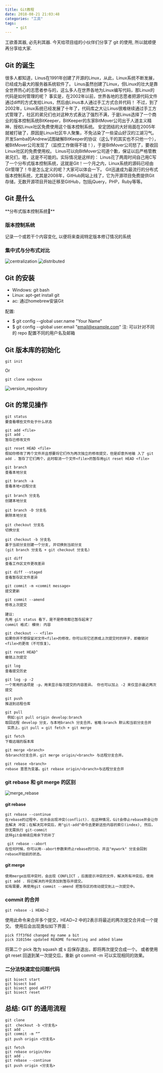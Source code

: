 ```yaml
---
title: Git教程
date: 2018-08-21 21:03:48
categories: "工具"
tags:
     - git
---
```

工欲善其器, 必先利其器.
今天给项目组的小伙伴们分享了 git 的使用, 所以就顺便再分享给大家.

<!-- more -->

## Git 的诞生
很多人都知道，Linus在1991年创建了开源的Linux，从此，Linux系统不断发展，已经成为最大的服务器系统软件了。
Linus虽然创建了Linux，但Linux的壮大是靠全世界热心的志愿者参与的，这么多人在世界各地为Linux编写代码，那Linux的代码是如何管理的呢？
事实是，在2002年以前，世界各地的志愿者把源代码文件通过diff的方式发给Linus，然后由Linus本人通过手工方式合并代码！
不过，到了2002年，Linux系统已经发展了十年了，代码库之大让Linus很难继续通过手工方式管理了，社区的弟兄们也对这种方式表达了强烈不满，于是Linus选择了一个商业的版本控制系统BitKeeper，BitKeeper的东家BitMover公司出于人道主义精神，授权Linux社区免费使用这个版本控制系统。
安定团结的大好局面在2005年就被打破了，原因是Linux社区牛人聚集，不免沾染了一些梁山好汉的江湖习气。开发Samba的Andrew试图破解BitKeeper的协议（这么干的其实也不只他一个），被BitMover公司发现了（监控工作做得不错！），于是BitMover公司怒了，要收回Linux社区的免费使用权。
Linus可以向BitMover公司道个歉，保证以后严格管教弟兄们，嗯，这是不可能的。实际情况是这样的：
Linus花了两周时间自己用C写了一个分布式版本控制系统，这就是Git！一个月之内，Linux系统的源码已经由Git管理了！牛是怎么定义的呢？大家可以体会一下。
Git迅速成为最流行的分布式版本控制系统，尤其是2008年，GitHub网站上线了，它为开源项目免费提供Git存储，无数开源项目开始迁移至GitHub，包括jQuery，PHP，Ruby等等。

## Git 是什么

**分布式版本控制系统**

### 版本控制系统

记录一个或若干个内容变化, 以便将来查阅特定版本修订情况的系统

### 集中式与分布式对比

![centralization](/images/centralization.png)
![distributed](/images/distributed.png)

## Git 的安装

* Windows: git bash
* Linux: apt-get install git
* ac: 通过homebrew安装Git

配置:
* $ git config --global user.name "Your Name"
* $ git config --global user.email "email@example.com"
注: 可以针对不同的 repo 配置不同的用户名及邮箱

## Git 版本库的初始化

```
git init
```
Or
```
git clone xx@xxxx
```
![version_repository](/images/version_repository.png)

## Git 的常见操作

```
git status
要查看哪些文件处于什么状态
```

```
git add <file>
git add .
暂存已修改文件
```

```
git reset HEAD <file>
假如你修改了两个文件并且想要将它们作为两次独立的修改提交，但是却意外地输 入了 git add . 暂存了它们两个，此时取消一个文件<file>的暂存用git reset HEAD <file>
```

```
git branch
查看本地分支

git branch -a
查看本地+远程分支

git branch 分支名
创建本地分支

git branch -D 分支名
删除本地分支
```

```
git checkout 分支名
切换分支

git checkout -b 分支名
基于当前分支创建一个分支, 并切换到当前分支
(git branch 分支名 + git checkout 分支名)
```

```
git diff
查看工作区文件更改差异

git diff --staged
查看暂存区文件差异
```

```
git commit -m <commit message>
提交更新

git commit --amend
修改上次提交

建议:
先用 git status 看下，是不是修改都已暂存起来了
commit 格式: 模块: 内容
```

```
git checkout -- <file>
如果你并不想保留对文件<file>的修改，你可以将它还原成上次提交时的样子，即撤销对<file>的更改（不可恢复）。

git reset HEAD^
撤销上次提交 
```

```
git log
查看提交历史

git log -p -2
一个常用的选项是 -p，用来显示每次提交的内容差异。 你也可以加上 -2 来仅显示最近两次提交
```

```
git push
推送到远程仓库

git pull 
 例如:git pull origin develop:branch 
取回远程 develop 分支，与本地branch 分支合并。省略:branch 默认和当前分支合并
 实质上，git pull = git fetch + git merge

git fetch
下载远端的版本库
```

```
git merge <branch>
与branch分支合并，git merge origin/<branch> 与远程分支合并。  

git rebase <branch>
rebase 意思为变基。git rebase origin/<branch>与远程分支合并 
```

### git rebase 和 git merge 的区别

![merge_rebase](/images/merge_rebase.png)

#### git rebase

```
git rebase --continue
在rebase的过程中，也许会出现冲突(conflict). 在这种情况，Git会停止rebase并会让你去解决 冲突；在解决完冲突后，用"git-add"命令去更新这些内容的索引(index), 然后，你无需执行 git-commit
这样git会继续应用余下的补丁

 git rebase --abort
在任何时候，你可以用--abort参数来终止rebase的行动，并且"mywork" 分支会回到rebase开始前的状态。
```

#### git merge

```
使用merge出现冲突时，会出现 CONFLICT ，后面提示冲突的文件，解决所有冲突后，使用git add . 将已解决的冲突添加到暂存并提交。
如有需要，再使用git commit --amend 把暂存区的改动提交到上一次提交中。  
```

### commit 的合并

```
git rebase -i HEAD~2
```
使用此命令来合并多个提交，HEAD~2 中的2表示将最近的两次提交合并成一个提交。
使用后会出现类似如下界面：  
```
pick f7f3f6d changed my name a bit
pick 310154e updated README formatting and added blame   
```
将第二个 pick 改为 squash 或 s 后保存退出，即将两次提交合成一个。
或者使用 git reset <sha> 回退到某一次提交后，重新 git commit -m <commit message> 可以实现相同的效果。

### 二分法快速定位问题代码

```
git bisect start
git bisect bad
git bisect good a67f7
git bisect reset
```

## 总结: GIT 的通用流程

```
git clone
git  checkout -b <分支名>
git add .
git commit -m “”
git push origin <分支名>

git fetch
git rebase origin/dev
git add .
git rebase --continue
git push origin <分支名>
```
